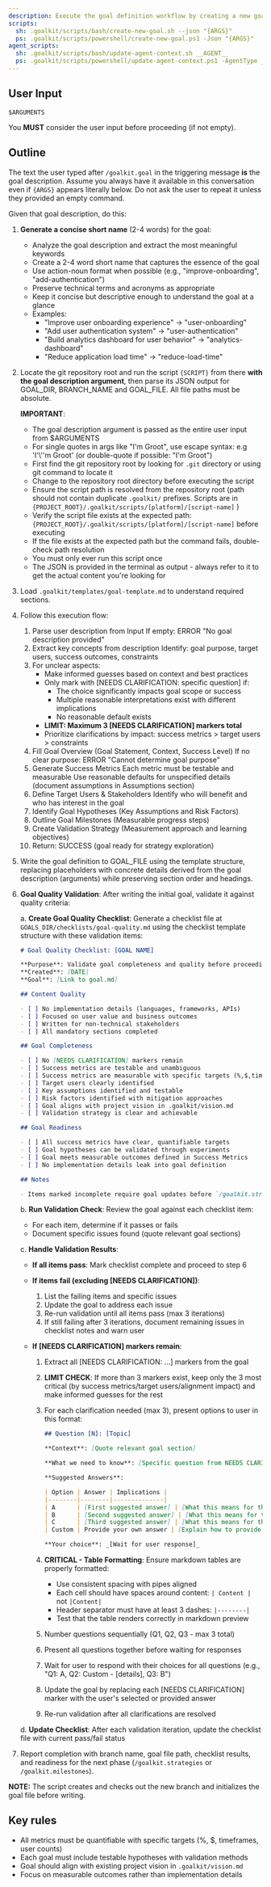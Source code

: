 ```yaml
---
description: Execute the goal definition workflow by creating a new goal using the goal template to generate a goal definition.
scripts:
  sh: .goalkit/scripts/bash/create-new-goal.sh --json "{ARGS}"
  ps: .goalkit/scripts/powershell/create-new-goal.ps1 -Json "{ARGS}"
agent_scripts:
  sh: .goalkit/scripts/bash/update-agent-context.sh __AGENT__
  ps: .goalkit/scripts/powershell/update-agent-context.ps1 -AgentType __AGENT__
---
```


## User Input

```text
$ARGUMENTS
```

You **MUST** consider the user input before proceeding (if not empty).

## Outline

The text the user typed after `/goalkit.goal` in the triggering message **is** the goal description. Assume you always have it available in this conversation even if `{ARGS}` appears literally below. Do not ask the user to repeat it unless they provided an empty command.

Given that goal description, do this:

1. **Generate a concise short name** (2-4 words) for the goal:
   - Analyze the goal description and extract the most meaningful keywords
   - Create a 2-4 word short name that captures the essence of the goal
   - Use action-noun format when possible (e.g., "improve-onboarding", "add-authentication")
   - Preserve technical terms and acronyms as appropriate
   - Keep it concise but descriptive enough to understand the goal at a glance
   - Examples:
     - "Improve user onboarding experience" → "user-onboarding"
     - "Add user authentication system" → "user-authentication" 
     - "Build analytics dashboard for user behavior" → "analytics-dashboard"
     - "Reduce application load time" → "reduce-load-time"

2. Locate the git repository root and run the script `{SCRIPT}` from there **with the goal description argument**, then parse its JSON output for GOAL_DIR, BRANCH_NAME and GOAL_FILE. All file paths must be absolute.

   **IMPORTANT**:
   
   - The goal description argument is passed as the entire user input from $ARGUMENTS
   - For single quotes in args like "I'm Groot", use escape syntax: e.g 'I'\\''m Groot' (or double-quote if possible: "I'm Groot")
   - First find the git repository root by looking for `.git` directory or using git command to locate it
   - Change to the repository root directory before executing the script  
   - Ensure the script path is resolved from the repository root (path should not contain duplicate `.goalkit/` prefixes. Scripts are in `{PROJECT_ROOT}/.goalkit/scripts/[platform]/[script-name]` )
   - Verify the script file exists at the expected path: `{PROJECT_ROOT}/.goalkit/scripts/[platform]/[script-name]` before executing
   - If the file exists at the expected path but the command fails, double-check path resolution
   - You must only ever run this script once
   - The JSON is provided in the terminal as output - always refer to it to get the actual content you're looking for

3. Load `.goalkit/templates/goal-template.md` to understand required sections.

4. Follow this execution flow:

    1. Parse user description from Input
       If empty: ERROR "No goal description provided"
    2. Extract key concepts from description
       Identify: goal purpose, target users, success outcomes, constraints
    3. For unclear aspects:
       - Make informed guesses based on context and best practices
       - Only mark with [NEEDS CLARIFICATION: specific question] if:
         - The choice significantly impacts goal scope or success
         - Multiple reasonable interpretations exist with different implications
         - No reasonable default exists
       - **LIMIT: Maximum 3 [NEEDS CLARIFICATION] markers total**
       - Prioritize clarifications by impact: success metrics > target users > constraints
    4. Fill Goal Overview (Goal Statement, Context, Success Level)
       If no clear purpose: ERROR "Cannot determine goal purpose"
    5. Generate Success Metrics
       Each metric must be testable and measurable
       Use reasonable defaults for unspecified details (document assumptions in Assumptions section)
    6. Define Target Users & Stakeholders
       Identify who will benefit and who has interest in the goal
    7. Identify Goal Hypotheses (Key Assumptions and Risk Factors)
    8. Outline Goal Milestones (Measurable progress steps)
    9. Create Validation Strategy (Measurement approach and learning objectives)
    10. Return: SUCCESS (goal ready for strategy exploration)

5. Write the goal definition to GOAL_FILE using the template structure, replacing placeholders with concrete details derived from the goal description (arguments) while preserving section order and headings.

6. **Goal Quality Validation**: After writing the initial goal, validate it against quality criteria:

   a. **Create Goal Quality Checklist**: Generate a checklist file at `GOALS_DIR/checklists/goal-quality.md` using the checklist template structure with these validation items:
   
      ```markdown
      # Goal Quality Checklist: [GOAL NAME]
      
      **Purpose**: Validate goal completeness and quality before proceeding to strategy exploration
      **Created**: [DATE]
      **Goal**: [Link to goal.md]
      
      ## Content Quality
      
      - [ ] No implementation details (languages, frameworks, APIs)
      - [ ] Focused on user value and business outcomes
      - [ ] Written for non-technical stakeholders
      - [ ] All mandatory sections completed
      
      ## Goal Completeness
      
      - [ ] No [NEEDS CLARIFICATION] markers remain
      - [ ] Success metrics are testable and unambiguous
      - [ ] Success metrics are measurable with specific targets (%,$,timeframes,user counts)
      - [ ] Target users clearly identified
      - [ ] Key assumptions identified and testable
      - [ ] Risk factors identified with mitigation approaches
      - [ ] Goal aligns with project vision in .goalkit/vision.md
      - [ ] Validation strategy is clear and achievable
      
      ## Goal Readiness
      
      - [ ] All success metrics have clear, quantifiable targets
      - [ ] Goal hypotheses can be validated through experiments
      - [ ] Goal meets measurable outcomes defined in Success Metrics
      - [ ] No implementation details leak into goal definition
      
      ## Notes
      
      - Items marked incomplete require goal updates before `/goalkit.strategies` or `/goalkit.milestones`
      ```
      
   b. **Run Validation Check**: Review the goal against each checklist item:
      - For each item, determine if it passes or fails
      - Document specific issues found (quote relevant goal sections)
      
   c. **Handle Validation Results**:
      
      - **If all items pass**: Mark checklist complete and proceed to step 6
      
      - **If items fail (excluding [NEEDS CLARIFICATION])**:
        1. List the failing items and specific issues
        2. Update the goal to address each issue
        3. Re-run validation until all items pass (max 3 iterations)
        4. If still failing after 3 iterations, document remaining issues in checklist notes and warn user
      
      - **If [NEEDS CLARIFICATION] markers remain**:
        1. Extract all [NEEDS CLARIFICATION: ...] markers from the goal
        2. **LIMIT CHECK**: If more than 3 markers exist, keep only the 3 most critical (by success metrics/target users/alignment impact) and make informed guesses for the rest
        3. For each clarification needed (max 3), present options to user in this format:
        
           ```markdown
           ## Question [N]: [Topic]
           
           **Context**: [Quote relevant goal section]
           
           **What we need to know**: [Specific question from NEEDS CLARIFICATION marker]
           
           **Suggested Answers**:
           
           | Option | Answer | Implications |
           |--------|--------|--------------|
           | A      | [First suggested answer] | [What this means for the goal] |
           | B      | [Second suggested answer] | [What this means for the goal] |
           | C      | [Third suggested answer] | [What this means for the goal] |
           | Custom | Provide your own answer | [Explain how to provide custom input] |
           
           **Your choice**: _[Wait for user response]_
           ```
        
        4. **CRITICAL - Table Formatting**: Ensure markdown tables are properly formatted:
           - Use consistent spacing with pipes aligned
           - Each cell should have spaces around content: `| Content |` not `|Content|`
           - Header separator must have at least 3 dashes: `|--------|`
           - Test that the table renders correctly in markdown preview
        5. Number questions sequentially (Q1, Q2, Q3 - max 3 total)
        6. Present all questions together before waiting for responses
        7. Wait for user to respond with their choices for all questions (e.g., "Q1: A, Q2: Custom - [details], Q3: B")
        8. Update the goal by replacing each [NEEDS CLARIFICATION] marker with the user's selected or provided answer
        9. Re-run validation after all clarifications are resolved
   
   d. **Update Checklist**: After each validation iteration, update the checklist file with current pass/fail status

7. Report completion with branch name, goal file path, checklist results, and readiness for the next phase (`/goalkit.strategies` or `/goalkit.milestones`).

**NOTE:** The script creates and checks out the new branch and initializes the goal file before writing.

## Key rules

- All metrics must be quantifiable with specific targets (%, $, timeframes, user counts)
- Each goal must include testable hypotheses with validation methods
- Goal should align with existing project vision in `.goalkit/vision.md`
- Focus on measurable outcomes rather than implementation details